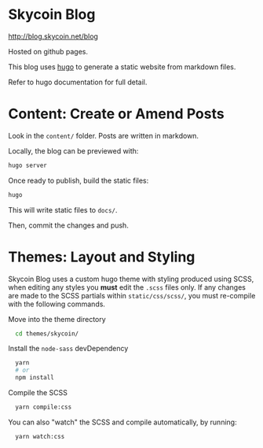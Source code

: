 Skycoin Blog
============

http://blog.skycoin.net/blog

Hosted on github pages.

This blog uses [hugo](https://gohugo.io/) to generate a static website from markdown files.

Refer to hugo documentation for full detail.

Content: Create or Amend Posts
==============================

Look in the `content/` folder.  Posts are written in markdown.

Locally, the blog can be previewed with:

```sh
hugo server
```

Once ready to publish, build the static files:

```sh
hugo
```

This will write static files to `docs/`.

Then, commit the changes and push.

Themes: Layout and Styling
==========================

Skycoin Blog uses a custom hugo theme with styling produced using SCSS, when editing any styles you **must** edit the `.scss` files only. If any changes are made to the SCSS partials within `static/css/scss/`, you must re-compile with the following commands.

Move into the theme directory
```sh
  cd themes/skycoin/
```

Install the `node-sass` devDependency
```sh
  yarn
  # or
  npm install
```

Compile the SCSS
```sh
  yarn compile:css
```

You can also "watch" the SCSS and compile automatically, by running:
```sh
  yarn watch:css
```
